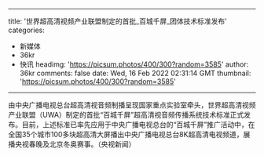 
---
title: '世界超高清视频产业联盟制定的首批_百城千屏_团体技术标准发布'
categories: 
 - 新媒体
 - 36kr
 - 快讯
headimg: 'https://picsum.photos/400/300?random=3585'
author: 36kr
comments: false
date: Wed, 16 Feb 2022 02:31:14 GMT
thumbnail: 'https://picsum.photos/400/300?random=3585'
---

<div>   
由中央广播电视总台超高清视音频制播呈现国家重点实验室牵头，世界超高清视频产业联盟（UWA）制定的首批“百城千屏”超高清视音频传播系统技术标准正式发布。目前，上述标准已率先应用于中央广播电视总台的“百城千屏”推广活动中，在全国35个城市100多块超高清大屏播出中央广播电视总台8K超高清电视频道，展播央视春晚及北京冬奥赛事。（央视新闻）  
</div>
            